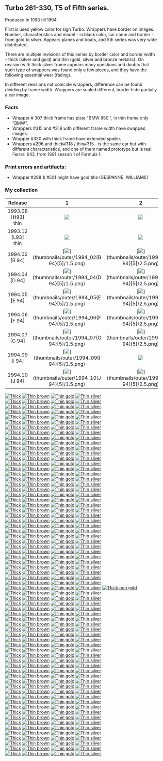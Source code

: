 ## Turbo 261-330, T5 of Fifth series.

Produced in 1993 till 1994.

First is used yellow color for sign Turbo. Wrappers have border on images. Number, characteristics and model - in black
color, car name and border - from gold to silver. Appears planes and boats, and 5th series was very wide distributed.

There are multiple revisions of this series by border color and border width - thick (silver and gold) and
thin (gold, silver and bronze metallic). On revision with thick silver frame appears many questions and doubts that such
type of wrappers was found only a few pieces, and they have the following essential wear (fading).

In different revisions not coincide wrappers, difference can be found dividing by frame width. Wrappers are scaled
different, border hide partially a car image.

### Facts

* Wrapper # 307 thick frame has plate "BMW 850i", in thin frame only "BMW".
* Wrappers #315 and #318 with different frame width have swapped images.
* Wrapper #330 with thick frame have extended spoiler.
* Wrappers #296 and thick#318 / thin#315 - is the same car but with different characteristics, and one of them
  named prototype but is real Ferrari 643, from 1991 season 1 of Formula 1.

### Print errors and artifacts:

* Wrapper #298 & #301 might have gold title (GESPANNE, WILLIAMS)

### My collection

|      Release       |                                                    1                                                     |                                                             2                                                              |                                                    3                                                     |                                                             4                                                              |                                                             5                                                              |
|:------------------:|:--------------------------------------------------------------------------------------------------------:|:--------------------------------------------------------------------------------------------------------------------------:|:--------------------------------------------------------------------------------------------------------:|:--------------------------------------------------------------------------------------------------------------------------:|:--------------------------------------------------------------------------------------------------------------------------:|
| 1993.08 [H93] thin | [<img src='thumbnails/outer/1993_08{H93}[5]thin/1.5.png'>](thumbnails/outer/1993_08{H93}[5]thin/1.5.png) |          [<img src='thumbnails/outer/1993_08{H93}[5]thin/2.5.png'>](thumbnails/outer/1993_08{H93}[5]thin/2.5.png)          | [<img src='thumbnails/outer/1993_08{H93}[5]thin/3.5.png'>](thumbnails/outer/1993_08{H93}[5]thin/3.5.png) |          [<img src='thumbnails/outer/1993_08{H93}[5]thin/4.5.png'>](thumbnails/outer/1993_08{H93}[5]thin/4.5.png)          |          [<img src='thumbnails/outer/1993_08{H93}[5]thin/5.5.png'>](thumbnails/outer/1993_08{H93}[5]thin/5.5.png)          |
| 1993.12 [L93] thin | [<img src='thumbnails/outer/1993_12{L93}[5]thin/1.5.png'>](thumbnails/outer/1993_12{L93}[5]thin/1.5.png) |          [<img src='thumbnails/outer/1993_12{L93}[5]thin/2.5.png'>](thumbnails/outer/1993_12{L93}[5]thin/2.5.png)          | [<img src='thumbnails/outer/1993_12{L93}[5]thin/3.5.png'>](thumbnails/outer/1993_12{L93}[5]thin/3.5.png) |          [<img src='thumbnails/outer/1993_12{L93}[5]thin/4.5.png'>](thumbnails/outer/1993_12{L93}[5]thin/4.5.png)          |          [<img src='thumbnails/outer/1993_12{L93}[5]thin/5.5.png'>](thumbnails/outer/1993_12{L93}[5]thin/5.5.png)          |
|   1994.02 [B 94]   |    [<img src='thumbnails/outer/1994_02{B 94}[5]/1.5.png'>](thumbnails/outer/1994_02{B 94}[5]/1.5.png)    |             [<img src='thumbnails/outer/1994_02{B 94}[5]/2.5.png'>](thumbnails/outer/1994_02{B 94}[5]/2.5.png)             |    [<img src='thumbnails/outer/1994_02{B 94}[5]/3.5.png'>](thumbnails/outer/1994_02{B 94}[5]/3.5.png)    |             [<img src='thumbnails/outer/1994_02{B 94}[5]/4.5.png'>](thumbnails/outer/1994_02{B 94}[5]/4.5.png)             |             [<img src='thumbnails/outer/1994_02{B 94}[5]/5.5.png'>](thumbnails/outer/1994_02{B 94}[5]/5.5.png)             |
|   1994.04 [D 94]   |    [<img src='thumbnails/outer/1994_04{D 94}[5]/1.5.png'>](thumbnails/outer/1994_04{D 94}[5]/1.5.png)    |             [<img src='thumbnails/outer/1994_04{D 94}[5]/2.5.png'>](thumbnails/outer/1994_04{D 94}[5]/2.5.png)             |    [<img src='thumbnails/outer/1994_04{D 94}[5]/3.5.png'>](thumbnails/outer/1994_04{D 94}[5]/3.5.png)    |             [<img src='thumbnails/outer/1994_04{D 94}[5]/4.5.png'>](thumbnails/outer/1994_04{D 94}[5]/4.5.png)             |             [<img src='thumbnails/outer/1994_04{D 94}[5]/5.5.png'>](thumbnails/outer/1994_04{D 94}[5]/5.5.png)             |
|   1994.05 [E 94]   |    [<img src='thumbnails/outer/1994_05{E 94}[5]/1.5.png'>](thumbnails/outer/1994_05{E 94}[5]/1.5.png)    |             [<img src='thumbnails/outer/1994_05{E 94}[5]/2.5.png'>](thumbnails/outer/1994_05{E 94}[5]/2.5.png)             |    [<img src='thumbnails/outer/1994_05{E 94}[5]/3.5.png'>](thumbnails/outer/1994_05{E 94}[5]/3.5.png)    |             [<img src='thumbnails/outer/1994_05{E 94}[5]/4.5.png'>](thumbnails/outer/1994_05{E 94}[5]/4.5.png)             |             [<img src='thumbnails/outer/1994_05{E 94}[5]/5.5.png'>](thumbnails/outer/1994_05{E 94}[5]/5.5.png)             |
|   1994.06 [F 94]   |    [<img src='thumbnails/outer/1994_06{F 94}[5]/1.5.png'>](thumbnails/outer/1994_06{F 94}[5]/1.5.png)    |             [<img src='thumbnails/outer/1994_06{F 94}[5]/2.5.png'>](thumbnails/outer/1994_06{F 94}[5]/2.5.png)             |    [<img src='thumbnails/outer/1994_06{F 94}[5]/3.5.png'>](thumbnails/outer/1994_06{F 94}[5]/3.5.png)    |             [<img src='thumbnails/outer/1994_06{F 94}[5]/4.5.png'>](thumbnails/outer/1994_06{F 94}[5]/4.5.png)             |             [<img src='thumbnails/outer/1994_06{F 94}[5]/5.5.png'>](thumbnails/outer/1994_06{F 94}[5]/5.5.png)             |
|   1994.07 [G 94]   |    [<img src='thumbnails/outer/1994_07{G 94}[5]/1.5.png'>](thumbnails/outer/1994_07{G 94}[5]/1.5.png)    |             [<img src='thumbnails/outer/1994_07{G 94}[5]/2.5.png'>](thumbnails/outer/1994_07{G 94}[5]/2.5.png)             |    [<img src='thumbnails/outer/1994_07{G 94}[5]/3.5.png'>](thumbnails/outer/1994_07{G 94}[5]/3.5.png)    |             [<img src='thumbnails/outer/1994_07{G 94}[5]/4.5.png'>](thumbnails/outer/1994_07{G 94}[5]/4.5.png)             |             [<img src='thumbnails/outer/1994_07{G 94}[5]/5.5.png'>](thumbnails/outer/1994_07{G 94}[5]/5.5.png)             |
|   1994.09 [I 94]   |    [<img src='thumbnails/outer/1994_09{I 94}[5]/1.5.png'>](thumbnails/outer/1994_09{I 94}[5]/1.5.png)    | [<img src='/collection/gum_wrappers/kent/turbo//missed_outer.png'>](/collection/gum_wrappers/kent/turbo//missed_outer.png) |    [<img src='thumbnails/outer/1994_09{I 94}[5]/3.5.png'>](thumbnails/outer/1994_09{I 94}[5]/3.5.png)    |             [<img src='thumbnails/outer/1994_09{I 94}[5]/4.5.png'>](thumbnails/outer/1994_09{I 94}[5]/4.5.png)             | [<img src='/collection/gum_wrappers/kent/turbo//missed_outer.png'>](/collection/gum_wrappers/kent/turbo//missed_outer.png) |
|   1994.10 [J 94]   |    [<img src='thumbnails/outer/1994_10{J 94}[5]/1.5.png'>](thumbnails/outer/1994_10{J 94}[5]/1.5.png)    |             [<img src='thumbnails/outer/1994_10{J 94}[5]/2.5.png'>](thumbnails/outer/1994_10{J 94}[5]/2.5.png)             |    [<img src='thumbnails/outer/1994_10{J 94}[5]/3.5.png'>](thumbnails/outer/1994_10{J 94}[5]/3.5.png)    | [<img src='/collection/gum_wrappers/kent/turbo//missed_outer.png'>](/collection/gum_wrappers/kent/turbo//missed_outer.png) |             [<img src='thumbnails/outer/1994_10{J 94}[5]/5.2.png'>](thumbnails/outer/1994_10{J 94}[5]/5.2.png)             |

<span style="display: inline-block;">
	<a href='thumbnails/inner/261.thick.5.png' title='Thick'><img src='thumbnails/inner/261.thick.5.png' alt='Thick'></a>
	<a href='thumbnails/inner/261.thin_brown.5.png' title='Thin brown'><img src='thumbnails/inner/261.thin_brown.5.png' alt='Thin brown'></a>
	<a href='thumbnails/inner/261.thin_gold.5.png' title='Thin gold'><img src='thumbnails/inner/261.thin_gold.5.png' alt='Thin gold'></a>
	<a href='thumbnails/inner/261.thin_silver.5.png' title='Thin silver'><img src='thumbnails/inner/261.thin_silver.5.png' alt='Thin silver'></a>
</span>
<span style="display: inline-block;">
	<a href='thumbnails/inner/262.thick.5.png' title='Thick'><img src='thumbnails/inner/262.thick.5.png' alt='Thick'></a>
	<a href='thumbnails/inner/262.thin_brown.5.png' title='Thin brown'><img src='thumbnails/inner/262.thin_brown.5.png' alt='Thin brown'></a>
	<a href='thumbnails/inner/262.thin_gold.5.png' title='Thin gold'><img src='thumbnails/inner/262.thin_gold.5.png' alt='Thin gold'></a>
	<a href='thumbnails/inner/262.thin_silver.5.png' title='Thin silver'><img src='thumbnails/inner/262.thin_silver.5.png' alt='Thin silver'></a>
</span>
<span style="display: inline-block;">
	<a href='thumbnails/inner/263.thick.5.png' title='Thick'><img src='thumbnails/inner/263.thick.5.png' alt='Thick'></a>
	<a href='thumbnails/inner/263.thin_brown.5.png' title='Thin brown'><img src='thumbnails/inner/263.thin_brown.5.png' alt='Thin brown'></a>
	<a href='thumbnails/inner/263.thin_gold.5.png' title='Thin gold'><img src='thumbnails/inner/263.thin_gold.5.png' alt='Thin gold'></a>
	<a href='thumbnails/inner/263.thin_silver.5.png' title='Thin silver'><img src='thumbnails/inner/263.thin_silver.5.png' alt='Thin silver'></a>
</span>
<span style="display: inline-block;">
	<a href='thumbnails/inner/264.thick.5.png' title='Thick'><img src='thumbnails/inner/264.thick.5.png' alt='Thick'></a>
	<a href='thumbnails/inner/264.thin_brown.5.png' title='Thin brown'><img src='thumbnails/inner/264.thin_brown.5.png' alt='Thin brown'></a>
	<a href='thumbnails/inner/264.thin_gold.5.png' title='Thin gold'><img src='thumbnails/inner/264.thin_gold.5.png' alt='Thin gold'></a>
	<a href='thumbnails/inner/264.thin_silver.5.png' title='Thin silver'><img src='thumbnails/inner/264.thin_silver.5.png' alt='Thin silver'></a>
</span>
<span style="display: inline-block;">
	<a href='thumbnails/inner/265.thick.5.png' title='Thick'><img src='thumbnails/inner/265.thick.5.png' alt='Thick'></a>
	<a href='thumbnails/inner/265.thin_brown.5.png' title='Thin brown'><img src='thumbnails/inner/265.thin_brown.5.png' alt='Thin brown'></a>
	<a href='thumbnails/inner/265.thin_gold.5.png' title='Thin gold'><img src='thumbnails/inner/265.thin_gold.5.png' alt='Thin gold'></a>
	<a href='thumbnails/inner/265.thin_silver.5.png' title='Thin silver'><img src='thumbnails/inner/265.thin_silver.5.png' alt='Thin silver'></a>
</span>
<span style="display: inline-block;">
	<a href='thumbnails/inner/266.thick.5.png' title='Thick'><img src='thumbnails/inner/266.thick.5.png' alt='Thick'></a>
	<a href='thumbnails/inner/266.thin_brown.5.png' title='Thin brown'><img src='thumbnails/inner/266.thin_brown.5.png' alt='Thin brown'></a>
	<a href='thumbnails/inner/266.thin_gold.5.png' title='Thin gold'><img src='thumbnails/inner/266.thin_gold.5.png' alt='Thin gold'></a>
	<a href='thumbnails/inner/266.thin_silver.5.png' title='Thin silver'><img src='thumbnails/inner/266.thin_silver.5.png' alt='Thin silver'></a>
</span>
<span style="display: inline-block;">
	<a href='thumbnails/inner/267.thick.5.png' title='Thick'><img src='thumbnails/inner/267.thick.5.png' alt='Thick'></a>
	<a href='thumbnails/inner/267.thin_brown.5.png' title='Thin brown'><img src='thumbnails/inner/267.thin_brown.5.png' alt='Thin brown'></a>
	<a href='thumbnails/inner/267.thin_gold.5.png' title='Thin gold'><img src='thumbnails/inner/267.thin_gold.5.png' alt='Thin gold'></a>
	<a href='thumbnails/inner/267.thin_silver.5.png' title='Thin silver'><img src='thumbnails/inner/267.thin_silver.5.png' alt='Thin silver'></a>
</span>
<span style="display: inline-block;">
	<a href='thumbnails/inner/268.thick.5.png' title='Thick'><img src='thumbnails/inner/268.thick.5.png' alt='Thick'></a>
	<a href='/collection/gum_wrappers/kent/turbo//missed.png' title='Thin brown'><img src='/collection/gum_wrappers/kent/turbo//missed.png' alt='Thin brown'></a>
	<a href='thumbnails/inner/268.thin_gold.5.png' title='Thin gold'><img src='thumbnails/inner/268.thin_gold.5.png' alt='Thin gold'></a>
	<a href='thumbnails/inner/268.thin_silver.5.png' title='Thin silver'><img src='thumbnails/inner/268.thin_silver.5.png' alt='Thin silver'></a>
</span>
<span style="display: inline-block;">
	<a href='thumbnails/inner/269.thick.5.png' title='Thick'><img src='thumbnails/inner/269.thick.5.png' alt='Thick'></a>
	<a href='thumbnails/inner/269.thin_brown.5.png' title='Thin brown'><img src='thumbnails/inner/269.thin_brown.5.png' alt='Thin brown'></a>
	<a href='thumbnails/inner/269.thin_gold.5.png' title='Thin gold'><img src='thumbnails/inner/269.thin_gold.5.png' alt='Thin gold'></a>
	<a href='thumbnails/inner/269.thin_silver.5.png' title='Thin silver'><img src='thumbnails/inner/269.thin_silver.5.png' alt='Thin silver'></a>
</span>
<span style="display: inline-block;">
	<a href='thumbnails/inner/270.thick.5.png' title='Thick'><img src='thumbnails/inner/270.thick.5.png' alt='Thick'></a>
	<a href='thumbnails/inner/270.thin_brown.5.png' title='Thin brown'><img src='thumbnails/inner/270.thin_brown.5.png' alt='Thin brown'></a>
	<a href='thumbnails/inner/270.thin_gold.5.png' title='Thin gold'><img src='thumbnails/inner/270.thin_gold.5.png' alt='Thin gold'></a>
	<a href='thumbnails/inner/270.thin_silver.5.png' title='Thin silver'><img src='thumbnails/inner/270.thin_silver.5.png' alt='Thin silver'></a>
</span>
<span style="display: inline-block;">
	<a href='thumbnails/inner/271.thick.5.png' title='Thick'><img src='thumbnails/inner/271.thick.5.png' alt='Thick'></a>
	<a href='thumbnails/inner/271.thin_brown.5.png' title='Thin brown'><img src='thumbnails/inner/271.thin_brown.5.png' alt='Thin brown'></a>
	<a href='thumbnails/inner/271.thin_gold.5.png' title='Thin gold'><img src='thumbnails/inner/271.thin_gold.5.png' alt='Thin gold'></a>
	<a href='thumbnails/inner/271.thin_silver.5.png' title='Thin silver'><img src='thumbnails/inner/271.thin_silver.5.png' alt='Thin silver'></a>
</span>
<span style="display: inline-block;">
	<a href='thumbnails/inner/272.thick.5.png' title='Thick'><img src='thumbnails/inner/272.thick.5.png' alt='Thick'></a>
	<a href='thumbnails/inner/272.thin_brown.5.png' title='Thin brown'><img src='thumbnails/inner/272.thin_brown.5.png' alt='Thin brown'></a>
	<a href='thumbnails/inner/272.thin_gold.5.png' title='Thin gold'><img src='thumbnails/inner/272.thin_gold.5.png' alt='Thin gold'></a>
	<a href='thumbnails/inner/272.thin_silver.5.png' title='Thin silver'><img src='thumbnails/inner/272.thin_silver.5.png' alt='Thin silver'></a>
</span>
<span style="display: inline-block;">
	<a href='thumbnails/inner/273.thick.5.png' title='Thick'><img src='thumbnails/inner/273.thick.5.png' alt='Thick'></a>
	<a href='thumbnails/inner/273.thin_brown.5.png' title='Thin brown'><img src='thumbnails/inner/273.thin_brown.5.png' alt='Thin brown'></a>
	<a href='thumbnails/inner/273.thin_gold.5.png' title='Thin gold'><img src='thumbnails/inner/273.thin_gold.5.png' alt='Thin gold'></a>
	<a href='thumbnails/inner/273.thin_silver.4.png' title='Thin silver'><img src='thumbnails/inner/273.thin_silver.4.png' alt='Thin silver'></a>
</span>
<span style="display: inline-block;">
	<a href='thumbnails/inner/274.thick.5.png' title='Thick'><img src='thumbnails/inner/274.thick.5.png' alt='Thick'></a>
	<a href='thumbnails/inner/274.thin_brown.5.png' title='Thin brown'><img src='thumbnails/inner/274.thin_brown.5.png' alt='Thin brown'></a>
	<a href='thumbnails/inner/274.thin_gold.5.png' title='Thin gold'><img src='thumbnails/inner/274.thin_gold.5.png' alt='Thin gold'></a>
	<a href='thumbnails/inner/274.thin_silver.5.png' title='Thin silver'><img src='thumbnails/inner/274.thin_silver.5.png' alt='Thin silver'></a>
</span>
<span style="display: inline-block;">
	<a href='thumbnails/inner/275.thick.5.png' title='Thick'><img src='thumbnails/inner/275.thick.5.png' alt='Thick'></a>
	<a href='thumbnails/inner/275.thin_brown.5.png' title='Thin brown'><img src='thumbnails/inner/275.thin_brown.5.png' alt='Thin brown'></a>
	<a href='thumbnails/inner/275.thin_gold.5.png' title='Thin gold'><img src='thumbnails/inner/275.thin_gold.5.png' alt='Thin gold'></a>
	<a href='thumbnails/inner/275.thin_silver.5.png' title='Thin silver'><img src='thumbnails/inner/275.thin_silver.5.png' alt='Thin silver'></a>
</span>
<span style="display: inline-block;">
	<a href='thumbnails/inner/276.thick.5.png' title='Thick'><img src='thumbnails/inner/276.thick.5.png' alt='Thick'></a>
	<a href='thumbnails/inner/276.thin_brown.5.png' title='Thin brown'><img src='thumbnails/inner/276.thin_brown.5.png' alt='Thin brown'></a>
	<a href='thumbnails/inner/276.thin_gold.5.png' title='Thin gold'><img src='thumbnails/inner/276.thin_gold.5.png' alt='Thin gold'></a>
	<a href='thumbnails/inner/276.thin_silver.5.png' title='Thin silver'><img src='thumbnails/inner/276.thin_silver.5.png' alt='Thin silver'></a>
</span>
<span style="display: inline-block;">
	<a href='thumbnails/inner/277.thick.5.png' title='Thick'><img src='thumbnails/inner/277.thick.5.png' alt='Thick'></a>
	<a href='thumbnails/inner/277.thin_brown.5.png' title='Thin brown'><img src='thumbnails/inner/277.thin_brown.5.png' alt='Thin brown'></a>
	<a href='thumbnails/inner/277.thin_gold.5.png' title='Thin gold'><img src='thumbnails/inner/277.thin_gold.5.png' alt='Thin gold'></a>
	<a href='thumbnails/inner/277.thin_silver.5.png' title='Thin silver'><img src='thumbnails/inner/277.thin_silver.5.png' alt='Thin silver'></a>
</span>
<span style="display: inline-block;">
	<a href='thumbnails/inner/278.thick.5.png' title='Thick'><img src='thumbnails/inner/278.thick.5.png' alt='Thick'></a>
	<a href='thumbnails/inner/278.thin_brown.5.png' title='Thin brown'><img src='thumbnails/inner/278.thin_brown.5.png' alt='Thin brown'></a>
	<a href='thumbnails/inner/278.thin_gold.5.png' title='Thin gold'><img src='thumbnails/inner/278.thin_gold.5.png' alt='Thin gold'></a>
	<a href='thumbnails/inner/278.thin_silver.5.png' title='Thin silver'><img src='thumbnails/inner/278.thin_silver.5.png' alt='Thin silver'></a>
</span>
<span style="display: inline-block;">
	<a href='thumbnails/inner/279.thick.5.png' title='Thick'><img src='thumbnails/inner/279.thick.5.png' alt='Thick'></a>
	<a href='thumbnails/inner/279.thin_brown.5.png' title='Thin brown'><img src='thumbnails/inner/279.thin_brown.5.png' alt='Thin brown'></a>
	<a href='thumbnails/inner/279.thin_gold.5.png' title='Thin gold'><img src='thumbnails/inner/279.thin_gold.5.png' alt='Thin gold'></a>
	<a href='thumbnails/inner/279.thin_silver.5.png' title='Thin silver'><img src='thumbnails/inner/279.thin_silver.5.png' alt='Thin silver'></a>
</span>
<span style="display: inline-block;">
	<a href='thumbnails/inner/280.thick.5.png' title='Thick'><img src='thumbnails/inner/280.thick.5.png' alt='Thick'></a>
	<a href='thumbnails/inner/280.thin_brown.5.png' title='Thin brown'><img src='thumbnails/inner/280.thin_brown.5.png' alt='Thin brown'></a>
	<a href='thumbnails/inner/280.thin_gold.5.png' title='Thin gold'><img src='thumbnails/inner/280.thin_gold.5.png' alt='Thin gold'></a>
	<a href='thumbnails/inner/280.thin_silver.5.png' title='Thin silver'><img src='thumbnails/inner/280.thin_silver.5.png' alt='Thin silver'></a>
</span>
<span style="display: inline-block;">
	<a href='thumbnails/inner/281.thick.5.png' title='Thick'><img src='thumbnails/inner/281.thick.5.png' alt='Thick'></a>
	<a href='thumbnails/inner/281.thin_brown.5.png' title='Thin brown'><img src='thumbnails/inner/281.thin_brown.5.png' alt='Thin brown'></a>
	<a href='thumbnails/inner/281.thin_gold.5.png' title='Thin gold'><img src='thumbnails/inner/281.thin_gold.5.png' alt='Thin gold'></a>
	<a href='thumbnails/inner/281.thin_silver.5.png' title='Thin silver'><img src='thumbnails/inner/281.thin_silver.5.png' alt='Thin silver'></a>
</span>
<span style="display: inline-block;">
	<a href='thumbnails/inner/282.thick.5.png' title='Thick'><img src='thumbnails/inner/282.thick.5.png' alt='Thick'></a>
	<a href='thumbnails/inner/282.thin_brown.5.png' title='Thin brown'><img src='thumbnails/inner/282.thin_brown.5.png' alt='Thin brown'></a>
	<a href='thumbnails/inner/282.thin_gold.5.png' title='Thin gold'><img src='thumbnails/inner/282.thin_gold.5.png' alt='Thin gold'></a>
	<a href='thumbnails/inner/282.thin_silver.5.png' title='Thin silver'><img src='thumbnails/inner/282.thin_silver.5.png' alt='Thin silver'></a>
</span>
<span style="display: inline-block;">
	<a href='thumbnails/inner/283.thick.5.png' title='Thick'><img src='thumbnails/inner/283.thick.5.png' alt='Thick'></a>
	<a href='thumbnails/inner/283.thin_brown.5.png' title='Thin brown'><img src='thumbnails/inner/283.thin_brown.5.png' alt='Thin brown'></a>
	<a href='thumbnails/inner/283.thin_gold.5.png' title='Thin gold'><img src='thumbnails/inner/283.thin_gold.5.png' alt='Thin gold'></a>
	<a href='thumbnails/inner/283.thin_silver.5.png' title='Thin silver'><img src='thumbnails/inner/283.thin_silver.5.png' alt='Thin silver'></a>
</span>
<span style="display: inline-block;">
	<a href='thumbnails/inner/284.thick.5.png' title='Thick'><img src='thumbnails/inner/284.thick.5.png' alt='Thick'></a>
	<a href='thumbnails/inner/284.thin_brown.5.png' title='Thin brown'><img src='thumbnails/inner/284.thin_brown.5.png' alt='Thin brown'></a>
	<a href='thumbnails/inner/284.thin_gold.5.png' title='Thin gold'><img src='thumbnails/inner/284.thin_gold.5.png' alt='Thin gold'></a>
	<a href='thumbnails/inner/284.thin_silver.5.png' title='Thin silver'><img src='thumbnails/inner/284.thin_silver.5.png' alt='Thin silver'></a>
</span>
<span style="display: inline-block;">
	<a href='thumbnails/inner/285.thick.5.png' title='Thick'><img src='thumbnails/inner/285.thick.5.png' alt='Thick'></a>
	<a href='thumbnails/inner/285.thin_brown.5.png' title='Thin brown'><img src='thumbnails/inner/285.thin_brown.5.png' alt='Thin brown'></a>
	<a href='thumbnails/inner/285.thin_gold.5.png' title='Thin gold'><img src='thumbnails/inner/285.thin_gold.5.png' alt='Thin gold'></a>
	<a href='thumbnails/inner/285.thin_silver.5.png' title='Thin silver'><img src='thumbnails/inner/285.thin_silver.5.png' alt='Thin silver'></a>
</span>
<span style="display: inline-block;">
	<a href='thumbnails/inner/286.thick.5.png' title='Thick'><img src='thumbnails/inner/286.thick.5.png' alt='Thick'></a>
	<a href='thumbnails/inner/286.thin_brown.5.png' title='Thin brown'><img src='thumbnails/inner/286.thin_brown.5.png' alt='Thin brown'></a>
	<a href='thumbnails/inner/286.thin_gold.5.png' title='Thin gold'><img src='thumbnails/inner/286.thin_gold.5.png' alt='Thin gold'></a>
	<a href='thumbnails/inner/286.thin_silver.5.png' title='Thin silver'><img src='thumbnails/inner/286.thin_silver.5.png' alt='Thin silver'></a>
</span>
<span style="display: inline-block;">
	<a href='thumbnails/inner/287.thick.5.png' title='Thick'><img src='thumbnails/inner/287.thick.5.png' alt='Thick'></a>
	<a href='thumbnails/inner/287.thin_brown.5.png' title='Thin brown'><img src='thumbnails/inner/287.thin_brown.5.png' alt='Thin brown'></a>
	<a href='thumbnails/inner/287.thin_gold.5.png' title='Thin gold'><img src='thumbnails/inner/287.thin_gold.5.png' alt='Thin gold'></a>
	<a href='thumbnails/inner/287.thin_silver.5.png' title='Thin silver'><img src='thumbnails/inner/287.thin_silver.5.png' alt='Thin silver'></a>
</span>
<span style="display: inline-block;">
	<a href='thumbnails/inner/288.thick.5.png' title='Thick'><img src='thumbnails/inner/288.thick.5.png' alt='Thick'></a>
	<a href='thumbnails/inner/288.thin_brown.5.png' title='Thin brown'><img src='thumbnails/inner/288.thin_brown.5.png' alt='Thin brown'></a>
	<a href='thumbnails/inner/288.thin_gold.5.png' title='Thin gold'><img src='thumbnails/inner/288.thin_gold.5.png' alt='Thin gold'></a>
	<a href='thumbnails/inner/288.thin_silver.5.png' title='Thin silver'><img src='thumbnails/inner/288.thin_silver.5.png' alt='Thin silver'></a>
</span>
<span style="display: inline-block;">
	<a href='thumbnails/inner/289.thick.5.png' title='Thick'><img src='thumbnails/inner/289.thick.5.png' alt='Thick'></a>
	<a href='thumbnails/inner/289.thin_brown.5.png' title='Thin brown'><img src='thumbnails/inner/289.thin_brown.5.png' alt='Thin brown'></a>
	<a href='thumbnails/inner/289.thin_gold.5.png' title='Thin gold'><img src='thumbnails/inner/289.thin_gold.5.png' alt='Thin gold'></a>
	<a href='thumbnails/inner/289.thin_silver.5.png' title='Thin silver'><img src='thumbnails/inner/289.thin_silver.5.png' alt='Thin silver'></a>
</span>
<span style="display: inline-block;">
	<a href='thumbnails/inner/290.thick.5.png' title='Thick'><img src='thumbnails/inner/290.thick.5.png' alt='Thick'></a>
	<a href='thumbnails/inner/290.thin_brown.5.png' title='Thin brown'><img src='thumbnails/inner/290.thin_brown.5.png' alt='Thin brown'></a>
	<a href='thumbnails/inner/290.thin_gold.5.png' title='Thin gold'><img src='thumbnails/inner/290.thin_gold.5.png' alt='Thin gold'></a>
	<a href='thumbnails/inner/290.thin_silver.5.png' title='Thin silver'><img src='thumbnails/inner/290.thin_silver.5.png' alt='Thin silver'></a>
</span>
<span style="display: inline-block;">
	<a href='thumbnails/inner/291.thick.5.png' title='Thick'><img src='thumbnails/inner/291.thick.5.png' alt='Thick'></a>
	<a href='thumbnails/inner/291.thin_brown.5.png' title='Thin brown'><img src='thumbnails/inner/291.thin_brown.5.png' alt='Thin brown'></a>
	<a href='thumbnails/inner/291.thin_gold.5.png' title='Thin gold'><img src='thumbnails/inner/291.thin_gold.5.png' alt='Thin gold'></a>
	<a href='thumbnails/inner/291.thin_silver.5.png' title='Thin silver'><img src='thumbnails/inner/291.thin_silver.5.png' alt='Thin silver'></a>
</span>
<span style="display: inline-block;">
	<a href='thumbnails/inner/292.thick.5.png' title='Thick'><img src='thumbnails/inner/292.thick.5.png' alt='Thick'></a>
	<a href='thumbnails/inner/292.thin_brown.5.png' title='Thin brown'><img src='thumbnails/inner/292.thin_brown.5.png' alt='Thin brown'></a>
	<a href='thumbnails/inner/292.thin_gold.5.png' title='Thin gold'><img src='thumbnails/inner/292.thin_gold.5.png' alt='Thin gold'></a>
	<a href='thumbnails/inner/292.thin_silver.5.png' title='Thin silver'><img src='thumbnails/inner/292.thin_silver.5.png' alt='Thin silver'></a>
</span>
<span style="display: inline-block;">
	<a href='thumbnails/inner/293.thick.5.png' title='Thick'><img src='thumbnails/inner/293.thick.5.png' alt='Thick'></a>
	<a href='thumbnails/inner/293.thin_brown.5.png' title='Thin brown'><img src='thumbnails/inner/293.thin_brown.5.png' alt='Thin brown'></a>
	<a href='thumbnails/inner/293.thin_gold.5.png' title='Thin gold'><img src='thumbnails/inner/293.thin_gold.5.png' alt='Thin gold'></a>
	<a href='thumbnails/inner/293.thin_silver.5.png' title='Thin silver'><img src='thumbnails/inner/293.thin_silver.5.png' alt='Thin silver'></a>
</span>
<span style="display: inline-block;">
	<a href='thumbnails/inner/294.thick.5.png' title='Thick'><img src='thumbnails/inner/294.thick.5.png' alt='Thick'></a>
	<a href='thumbnails/inner/294.thin_brown.5.png' title='Thin brown'><img src='thumbnails/inner/294.thin_brown.5.png' alt='Thin brown'></a>
	<a href='thumbnails/inner/294.thin_gold.5.png' title='Thin gold'><img src='thumbnails/inner/294.thin_gold.5.png' alt='Thin gold'></a>
	<a href='thumbnails/inner/294.thin_silver.5.png' title='Thin silver'><img src='thumbnails/inner/294.thin_silver.5.png' alt='Thin silver'></a>
</span>
<span style="display: inline-block;">
	<a href='thumbnails/inner/295.thick.5.png' title='Thick'><img src='thumbnails/inner/295.thick.5.png' alt='Thick'></a>
	<a href='thumbnails/inner/295.thin_brown.5.png' title='Thin brown'><img src='thumbnails/inner/295.thin_brown.5.png' alt='Thin brown'></a>
	<a href='thumbnails/inner/295.thin_gold.5.png' title='Thin gold'><img src='thumbnails/inner/295.thin_gold.5.png' alt='Thin gold'></a>
	<a href='thumbnails/inner/295.thin_silver.5.png' title='Thin silver'><img src='thumbnails/inner/295.thin_silver.5.png' alt='Thin silver'></a>
</span>
<span style="display: inline-block;">
	<a href='thumbnails/inner/296.thick.5.png' title='Thick'><img src='thumbnails/inner/296.thick.5.png' alt='Thick'></a>
	<a href='thumbnails/inner/296.thin_brown.5.png' title='Thin brown'><img src='thumbnails/inner/296.thin_brown.5.png' alt='Thin brown'></a>
	<a href='thumbnails/inner/296.thin_gold.5.png' title='Thin gold'><img src='thumbnails/inner/296.thin_gold.5.png' alt='Thin gold'></a>
	<a href='thumbnails/inner/296.thin_silver.5.png' title='Thin silver'><img src='thumbnails/inner/296.thin_silver.5.png' alt='Thin silver'></a>
</span>
<span style="display: inline-block;">
	<a href='thumbnails/inner/297.thick.5.png' title='Thick'><img src='thumbnails/inner/297.thick.5.png' alt='Thick'></a>
	<a href='thumbnails/inner/297.thin_brown.5.png' title='Thin brown'><img src='thumbnails/inner/297.thin_brown.5.png' alt='Thin brown'></a>
	<a href='thumbnails/inner/297.thin_gold.5.png' title='Thin gold'><img src='thumbnails/inner/297.thin_gold.5.png' alt='Thin gold'></a>
	<a href='thumbnails/inner/297.thin_silver.5.png' title='Thin silver'><img src='thumbnails/inner/297.thin_silver.5.png' alt='Thin silver'></a>
</span>
<span style="display: inline-block;">
	<a href='thumbnails/inner/298.thick.5.png' title='Thick'><img src='thumbnails/inner/298.thick.5.png' alt='Thick'></a>
	<a href='thumbnails/inner/298.thin_brown.5.png' title='Thin brown'><img src='thumbnails/inner/298.thin_brown.5.png' alt='Thin brown'></a>
	<a href='thumbnails/inner/298.thin_gold.5.png' title='Thin gold'><img src='thumbnails/inner/298.thin_gold.5.png' alt='Thin gold'></a>
	<a href='thumbnails/inner/298.thin_silver.5.png' title='Thin silver'><img src='thumbnails/inner/298.thin_silver.5.png' alt='Thin silver'></a>
	<a href='thumbnails/inner/298.thick_non_gold.5.png' title='Thick non gold'><img src='thumbnails/inner/298.thick_non_gold.5.png' alt='Thick non gold'></a>
</span>
<span style="display: inline-block;">
	<a href='thumbnails/inner/299.thick.5.png' title='Thick'><img src='thumbnails/inner/299.thick.5.png' alt='Thick'></a>
	<a href='thumbnails/inner/299.thin_brown.5.png' title='Thin brown'><img src='thumbnails/inner/299.thin_brown.5.png' alt='Thin brown'></a>
	<a href='thumbnails/inner/299.thin_gold.5.png' title='Thin gold'><img src='thumbnails/inner/299.thin_gold.5.png' alt='Thin gold'></a>
	<a href='thumbnails/inner/299.thin_silver.5.png' title='Thin silver'><img src='thumbnails/inner/299.thin_silver.5.png' alt='Thin silver'></a>
</span>
<span style="display: inline-block;">
	<a href='thumbnails/inner/300.thick.5.png' title='Thick'><img src='thumbnails/inner/300.thick.5.png' alt='Thick'></a>
	<a href='thumbnails/inner/300.thin_brown.5.png' title='Thin brown'><img src='thumbnails/inner/300.thin_brown.5.png' alt='Thin brown'></a>
	<a href='thumbnails/inner/300.thin_gold.5.png' title='Thin gold'><img src='thumbnails/inner/300.thin_gold.5.png' alt='Thin gold'></a>
	<a href='thumbnails/inner/300.thin_silver.5.png' title='Thin silver'><img src='thumbnails/inner/300.thin_silver.5.png' alt='Thin silver'></a>
</span>
<span style="display: inline-block;">
	<a href='thumbnails/inner/301.thick.5.png' title='Thick'><img src='thumbnails/inner/301.thick.5.png' alt='Thick'></a>
	<a href='thumbnails/inner/301.thin_brown.5.png' title='Thin brown'><img src='thumbnails/inner/301.thin_brown.5.png' alt='Thin brown'></a>
	<a href='thumbnails/inner/301.thin_gold.5.png' title='Thin gold'><img src='thumbnails/inner/301.thin_gold.5.png' alt='Thin gold'></a>
	<a href='thumbnails/inner/301.thin_silver.5.png' title='Thin silver'><img src='thumbnails/inner/301.thin_silver.5.png' alt='Thin silver'></a>
</span>
<span style="display: inline-block;">
	<a href='thumbnails/inner/302.thick.5.png' title='Thick'><img src='thumbnails/inner/302.thick.5.png' alt='Thick'></a>
	<a href='thumbnails/inner/302.thin_brown.5.png' title='Thin brown'><img src='thumbnails/inner/302.thin_brown.5.png' alt='Thin brown'></a>
	<a href='thumbnails/inner/302.thin_gold.5.png' title='Thin gold'><img src='thumbnails/inner/302.thin_gold.5.png' alt='Thin gold'></a>
	<a href='thumbnails/inner/302.thin_silver.5.png' title='Thin silver'><img src='thumbnails/inner/302.thin_silver.5.png' alt='Thin silver'></a>
</span>
<span style="display: inline-block;">
	<a href='thumbnails/inner/303.thick.5.png' title='Thick'><img src='thumbnails/inner/303.thick.5.png' alt='Thick'></a>
	<a href='thumbnails/inner/303.thin_brown.5.png' title='Thin brown'><img src='thumbnails/inner/303.thin_brown.5.png' alt='Thin brown'></a>
	<a href='thumbnails/inner/303.thin_gold.5.png' title='Thin gold'><img src='thumbnails/inner/303.thin_gold.5.png' alt='Thin gold'></a>
	<a href='thumbnails/inner/303.thin_silver.5.png' title='Thin silver'><img src='thumbnails/inner/303.thin_silver.5.png' alt='Thin silver'></a>
</span>
<span style="display: inline-block;">
	<a href='thumbnails/inner/304.thick.5.png' title='Thick'><img src='thumbnails/inner/304.thick.5.png' alt='Thick'></a>
	<a href='thumbnails/inner/304.thin_brown.5.png' title='Thin brown'><img src='thumbnails/inner/304.thin_brown.5.png' alt='Thin brown'></a>
	<a href='thumbnails/inner/304.thin_gold.5.png' title='Thin gold'><img src='thumbnails/inner/304.thin_gold.5.png' alt='Thin gold'></a>
	<a href='thumbnails/inner/304.thin_silver.5.png' title='Thin silver'><img src='thumbnails/inner/304.thin_silver.5.png' alt='Thin silver'></a>
</span>
<span style="display: inline-block;">
	<a href='thumbnails/inner/305.thick.5.png' title='Thick'><img src='thumbnails/inner/305.thick.5.png' alt='Thick'></a>
	<a href='thumbnails/inner/305.thin_brown.5.png' title='Thin brown'><img src='thumbnails/inner/305.thin_brown.5.png' alt='Thin brown'></a>
	<a href='thumbnails/inner/305.thin_gold.5.png' title='Thin gold'><img src='thumbnails/inner/305.thin_gold.5.png' alt='Thin gold'></a>
	<a href='thumbnails/inner/305.thin_silver.5.png' title='Thin silver'><img src='thumbnails/inner/305.thin_silver.5.png' alt='Thin silver'></a>
</span>
<span style="display: inline-block;">
	<a href='thumbnails/inner/306.thick.5.png' title='Thick'><img src='thumbnails/inner/306.thick.5.png' alt='Thick'></a>
	<a href='thumbnails/inner/306.thin_brown.5.png' title='Thin brown'><img src='thumbnails/inner/306.thin_brown.5.png' alt='Thin brown'></a>
	<a href='thumbnails/inner/306.thin_gold.5.png' title='Thin gold'><img src='thumbnails/inner/306.thin_gold.5.png' alt='Thin gold'></a>
	<a href='thumbnails/inner/306.thin_silver.5.png' title='Thin silver'><img src='thumbnails/inner/306.thin_silver.5.png' alt='Thin silver'></a>
</span>
<span style="display: inline-block;">
	<a href='thumbnails/inner/307.thick.5.png' title='Thick'><img src='thumbnails/inner/307.thick.5.png' alt='Thick'></a>
	<a href='thumbnails/inner/307.thin_brown.5.png' title='Thin brown'><img src='thumbnails/inner/307.thin_brown.5.png' alt='Thin brown'></a>
	<a href='thumbnails/inner/307.thin_gold.5.png' title='Thin gold'><img src='thumbnails/inner/307.thin_gold.5.png' alt='Thin gold'></a>
	<a href='thumbnails/inner/307.thin_silver.5.png' title='Thin silver'><img src='thumbnails/inner/307.thin_silver.5.png' alt='Thin silver'></a>
</span>
<span style="display: inline-block;">
	<a href='thumbnails/inner/308.thick.5.png' title='Thick'><img src='thumbnails/inner/308.thick.5.png' alt='Thick'></a>
	<a href='thumbnails/inner/308.thin_brown.5.png' title='Thin brown'><img src='thumbnails/inner/308.thin_brown.5.png' alt='Thin brown'></a>
	<a href='thumbnails/inner/308.thin_gold.5.png' title='Thin gold'><img src='thumbnails/inner/308.thin_gold.5.png' alt='Thin gold'></a>
	<a href='thumbnails/inner/308.thin_silver.5.png' title='Thin silver'><img src='thumbnails/inner/308.thin_silver.5.png' alt='Thin silver'></a>
</span>
<span style="display: inline-block;">
	<a href='thumbnails/inner/309.thick.5.png' title='Thick'><img src='thumbnails/inner/309.thick.5.png' alt='Thick'></a>
	<a href='thumbnails/inner/309.thin_brown.5.png' title='Thin brown'><img src='thumbnails/inner/309.thin_brown.5.png' alt='Thin brown'></a>
	<a href='thumbnails/inner/309.thin_gold.5.png' title='Thin gold'><img src='thumbnails/inner/309.thin_gold.5.png' alt='Thin gold'></a>
	<a href='thumbnails/inner/309.thin_silver.5.png' title='Thin silver'><img src='thumbnails/inner/309.thin_silver.5.png' alt='Thin silver'></a>
</span>
<span style="display: inline-block;">
	<a href='thumbnails/inner/310.thick.5.png' title='Thick'><img src='thumbnails/inner/310.thick.5.png' alt='Thick'></a>
	<a href='thumbnails/inner/310.thin_brown.5.png' title='Thin brown'><img src='thumbnails/inner/310.thin_brown.5.png' alt='Thin brown'></a>
	<a href='thumbnails/inner/310.thin_gold.5.png' title='Thin gold'><img src='thumbnails/inner/310.thin_gold.5.png' alt='Thin gold'></a>
	<a href='thumbnails/inner/310.thin_silver.5.png' title='Thin silver'><img src='thumbnails/inner/310.thin_silver.5.png' alt='Thin silver'></a>
</span>
<span style="display: inline-block;">
	<a href='thumbnails/inner/311.thick.5.png' title='Thick'><img src='thumbnails/inner/311.thick.5.png' alt='Thick'></a>
	<a href='thumbnails/inner/311.thin_brown.5.png' title='Thin brown'><img src='thumbnails/inner/311.thin_brown.5.png' alt='Thin brown'></a>
	<a href='thumbnails/inner/311.thin_gold.5.png' title='Thin gold'><img src='thumbnails/inner/311.thin_gold.5.png' alt='Thin gold'></a>
	<a href='thumbnails/inner/311.thin_silver.5.png' title='Thin silver'><img src='thumbnails/inner/311.thin_silver.5.png' alt='Thin silver'></a>
</span>
<span style="display: inline-block;">
	<a href='thumbnails/inner/312.thick.5.png' title='Thick'><img src='thumbnails/inner/312.thick.5.png' alt='Thick'></a>
	<a href='thumbnails/inner/312.thin_brown.5.png' title='Thin brown'><img src='thumbnails/inner/312.thin_brown.5.png' alt='Thin brown'></a>
	<a href='thumbnails/inner/312.thin_gold.5.png' title='Thin gold'><img src='thumbnails/inner/312.thin_gold.5.png' alt='Thin gold'></a>
	<a href='thumbnails/inner/312.thin_silver.5.png' title='Thin silver'><img src='thumbnails/inner/312.thin_silver.5.png' alt='Thin silver'></a>
</span>
<span style="display: inline-block;">
	<a href='thumbnails/inner/313.thick.5.png' title='Thick'><img src='thumbnails/inner/313.thick.5.png' alt='Thick'></a>
	<a href='thumbnails/inner/313.thin_brown.5.png' title='Thin brown'><img src='thumbnails/inner/313.thin_brown.5.png' alt='Thin brown'></a>
	<a href='thumbnails/inner/313.thin_gold.5.png' title='Thin gold'><img src='thumbnails/inner/313.thin_gold.5.png' alt='Thin gold'></a>
	<a href='thumbnails/inner/313.thin_silver.5.png' title='Thin silver'><img src='thumbnails/inner/313.thin_silver.5.png' alt='Thin silver'></a>
</span>
<span style="display: inline-block;">
	<a href='thumbnails/inner/314.thick.5.png' title='Thick'><img src='thumbnails/inner/314.thick.5.png' alt='Thick'></a>
	<a href='thumbnails/inner/314.thin_brown.5.png' title='Thin brown'><img src='thumbnails/inner/314.thin_brown.5.png' alt='Thin brown'></a>
	<a href='thumbnails/inner/314.thin_gold.5.png' title='Thin gold'><img src='thumbnails/inner/314.thin_gold.5.png' alt='Thin gold'></a>
	<a href='thumbnails/inner/314.thin_silver.5.png' title='Thin silver'><img src='thumbnails/inner/314.thin_silver.5.png' alt='Thin silver'></a>
</span>
<span style="display: inline-block;">
	<a href='thumbnails/inner/315.thick.5.png' title='Thick'><img src='thumbnails/inner/315.thick.5.png' alt='Thick'></a>
	<a href='thumbnails/inner/315.thin_brown.5.png' title='Thin brown'><img src='thumbnails/inner/315.thin_brown.5.png' alt='Thin brown'></a>
	<a href='thumbnails/inner/315.thin_gold.5.png' title='Thin gold'><img src='thumbnails/inner/315.thin_gold.5.png' alt='Thin gold'></a>
	<a href='thumbnails/inner/315.thin_silver.5.png' title='Thin silver'><img src='thumbnails/inner/315.thin_silver.5.png' alt='Thin silver'></a>
</span>
<span style="display: inline-block;">
	<a href='thumbnails/inner/316.thick.5.png' title='Thick'><img src='thumbnails/inner/316.thick.5.png' alt='Thick'></a>
	<a href='thumbnails/inner/316.thin_brown.5.png' title='Thin brown'><img src='thumbnails/inner/316.thin_brown.5.png' alt='Thin brown'></a>
	<a href='thumbnails/inner/316.thin_gold.5.png' title='Thin gold'><img src='thumbnails/inner/316.thin_gold.5.png' alt='Thin gold'></a>
	<a href='thumbnails/inner/316.thin_silver.5.png' title='Thin silver'><img src='thumbnails/inner/316.thin_silver.5.png' alt='Thin silver'></a>
</span>
<span style="display: inline-block;">
	<a href='thumbnails/inner/317.thick.5.png' title='Thick'><img src='thumbnails/inner/317.thick.5.png' alt='Thick'></a>
	<a href='thumbnails/inner/317.thin_brown.5.png' title='Thin brown'><img src='thumbnails/inner/317.thin_brown.5.png' alt='Thin brown'></a>
	<a href='thumbnails/inner/317.thin_gold.5.png' title='Thin gold'><img src='thumbnails/inner/317.thin_gold.5.png' alt='Thin gold'></a>
	<a href='thumbnails/inner/317.thin_silver.5.png' title='Thin silver'><img src='thumbnails/inner/317.thin_silver.5.png' alt='Thin silver'></a>
</span>
<span style="display: inline-block;">
	<a href='thumbnails/inner/318.thick.5.png' title='Thick'><img src='thumbnails/inner/318.thick.5.png' alt='Thick'></a>
	<a href='thumbnails/inner/318.thin_brown.5.png' title='Thin brown'><img src='thumbnails/inner/318.thin_brown.5.png' alt='Thin brown'></a>
	<a href='thumbnails/inner/318.thin_gold.5.png' title='Thin gold'><img src='thumbnails/inner/318.thin_gold.5.png' alt='Thin gold'></a>
	<a href='thumbnails/inner/318.thin_silver.5.png' title='Thin silver'><img src='thumbnails/inner/318.thin_silver.5.png' alt='Thin silver'></a>
</span>
<span style="display: inline-block;">
	<a href='thumbnails/inner/319.thick.5.png' title='Thick'><img src='thumbnails/inner/319.thick.5.png' alt='Thick'></a>
	<a href='thumbnails/inner/319.thin_brown.5.png' title='Thin brown'><img src='thumbnails/inner/319.thin_brown.5.png' alt='Thin brown'></a>
	<a href='thumbnails/inner/319.thin_gold.5.png' title='Thin gold'><img src='thumbnails/inner/319.thin_gold.5.png' alt='Thin gold'></a>
	<a href='thumbnails/inner/319.thin_silver.5.png' title='Thin silver'><img src='thumbnails/inner/319.thin_silver.5.png' alt='Thin silver'></a>
</span>
<span style="display: inline-block;">
	<a href='thumbnails/inner/320.thick.5.png' title='Thick'><img src='thumbnails/inner/320.thick.5.png' alt='Thick'></a>
	<a href='thumbnails/inner/320.thin_brown.5.png' title='Thin brown'><img src='thumbnails/inner/320.thin_brown.5.png' alt='Thin brown'></a>
	<a href='thumbnails/inner/320.thin_gold.5.png' title='Thin gold'><img src='thumbnails/inner/320.thin_gold.5.png' alt='Thin gold'></a>
	<a href='thumbnails/inner/320.thin_silver.5.png' title='Thin silver'><img src='thumbnails/inner/320.thin_silver.5.png' alt='Thin silver'></a>
</span>
<span style="display: inline-block;">
	<a href='thumbnails/inner/321.thick.5.png' title='Thick'><img src='thumbnails/inner/321.thick.5.png' alt='Thick'></a>
	<a href='thumbnails/inner/321.thin_brown.5.png' title='Thin brown'><img src='thumbnails/inner/321.thin_brown.5.png' alt='Thin brown'></a>
	<a href='thumbnails/inner/321.thin_gold.5.png' title='Thin gold'><img src='thumbnails/inner/321.thin_gold.5.png' alt='Thin gold'></a>
	<a href='thumbnails/inner/321.thin_silver.5.png' title='Thin silver'><img src='thumbnails/inner/321.thin_silver.5.png' alt='Thin silver'></a>
</span>
<span style="display: inline-block;">
	<a href='thumbnails/inner/322.thick.5.png' title='Thick'><img src='thumbnails/inner/322.thick.5.png' alt='Thick'></a>
	<a href='thumbnails/inner/322.thin_brown.5.png' title='Thin brown'><img src='thumbnails/inner/322.thin_brown.5.png' alt='Thin brown'></a>
	<a href='thumbnails/inner/322.thin_gold.5.png' title='Thin gold'><img src='thumbnails/inner/322.thin_gold.5.png' alt='Thin gold'></a>
	<a href='thumbnails/inner/322.thin_silver.5.png' title='Thin silver'><img src='thumbnails/inner/322.thin_silver.5.png' alt='Thin silver'></a>
</span>
<span style="display: inline-block;">
	<a href='thumbnails/inner/323.thick.5.png' title='Thick'><img src='thumbnails/inner/323.thick.5.png' alt='Thick'></a>
	<a href='thumbnails/inner/323.thin_brown.5.png' title='Thin brown'><img src='thumbnails/inner/323.thin_brown.5.png' alt='Thin brown'></a>
	<a href='thumbnails/inner/323.thin_gold.5.png' title='Thin gold'><img src='thumbnails/inner/323.thin_gold.5.png' alt='Thin gold'></a>
	<a href='thumbnails/inner/323.thin_silver.5.png' title='Thin silver'><img src='thumbnails/inner/323.thin_silver.5.png' alt='Thin silver'></a>
</span>
<span style="display: inline-block;">
	<a href='thumbnails/inner/324.thick.5.png' title='Thick'><img src='thumbnails/inner/324.thick.5.png' alt='Thick'></a>
	<a href='thumbnails/inner/324.thin_brown.5.png' title='Thin brown'><img src='thumbnails/inner/324.thin_brown.5.png' alt='Thin brown'></a>
	<a href='thumbnails/inner/324.thin_gold.5.png' title='Thin gold'><img src='thumbnails/inner/324.thin_gold.5.png' alt='Thin gold'></a>
	<a href='thumbnails/inner/324.thin_silver.5.png' title='Thin silver'><img src='thumbnails/inner/324.thin_silver.5.png' alt='Thin silver'></a>
</span>
<span style="display: inline-block;">
	<a href='thumbnails/inner/325.thick.5.png' title='Thick'><img src='thumbnails/inner/325.thick.5.png' alt='Thick'></a>
	<a href='thumbnails/inner/325.thin_brown.5.png' title='Thin brown'><img src='thumbnails/inner/325.thin_brown.5.png' alt='Thin brown'></a>
	<a href='thumbnails/inner/325.thin_gold.5.png' title='Thin gold'><img src='thumbnails/inner/325.thin_gold.5.png' alt='Thin gold'></a>
	<a href='thumbnails/inner/325.thin_silver.5.png' title='Thin silver'><img src='thumbnails/inner/325.thin_silver.5.png' alt='Thin silver'></a>
</span>
<span style="display: inline-block;">
	<a href='thumbnails/inner/326.thick.5.png' title='Thick'><img src='thumbnails/inner/326.thick.5.png' alt='Thick'></a>
	<a href='thumbnails/inner/326.thin_brown.5.png' title='Thin brown'><img src='thumbnails/inner/326.thin_brown.5.png' alt='Thin brown'></a>
	<a href='thumbnails/inner/326.thin_gold.5.png' title='Thin gold'><img src='thumbnails/inner/326.thin_gold.5.png' alt='Thin gold'></a>
	<a href='thumbnails/inner/326.thin_silver.5.png' title='Thin silver'><img src='thumbnails/inner/326.thin_silver.5.png' alt='Thin silver'></a>
</span>
<span style="display: inline-block;">
	<a href='thumbnails/inner/327.thick.5.png' title='Thick'><img src='thumbnails/inner/327.thick.5.png' alt='Thick'></a>
	<a href='thumbnails/inner/327.thin_brown.5.png' title='Thin brown'><img src='thumbnails/inner/327.thin_brown.5.png' alt='Thin brown'></a>
	<a href='thumbnails/inner/327.thin_gold.5.png' title='Thin gold'><img src='thumbnails/inner/327.thin_gold.5.png' alt='Thin gold'></a>
	<a href='thumbnails/inner/327.thin_silver.5.png' title='Thin silver'><img src='thumbnails/inner/327.thin_silver.5.png' alt='Thin silver'></a>
</span>
<span style="display: inline-block;">
	<a href='thumbnails/inner/328.thick.5.png' title='Thick'><img src='thumbnails/inner/328.thick.5.png' alt='Thick'></a>
	<a href='thumbnails/inner/328.thin_brown.5.png' title='Thin brown'><img src='thumbnails/inner/328.thin_brown.5.png' alt='Thin brown'></a>
	<a href='thumbnails/inner/328.thin_gold.5.png' title='Thin gold'><img src='thumbnails/inner/328.thin_gold.5.png' alt='Thin gold'></a>
	<a href='thumbnails/inner/328.thin_silver.5.png' title='Thin silver'><img src='thumbnails/inner/328.thin_silver.5.png' alt='Thin silver'></a>
</span>
<span style="display: inline-block;">
	<a href='thumbnails/inner/329.thick.5.png' title='Thick'><img src='thumbnails/inner/329.thick.5.png' alt='Thick'></a>
	<a href='thumbnails/inner/329.thin_brown.5.png' title='Thin brown'><img src='thumbnails/inner/329.thin_brown.5.png' alt='Thin brown'></a>
	<a href='thumbnails/inner/329.thin_gold.5.png' title='Thin gold'><img src='thumbnails/inner/329.thin_gold.5.png' alt='Thin gold'></a>
	<a href='thumbnails/inner/329.thin_silver.5.png' title='Thin silver'><img src='thumbnails/inner/329.thin_silver.5.png' alt='Thin silver'></a>
</span>
<span style="display: inline-block;">
	<a href='thumbnails/inner/330.thick.5.png' title='Thick'><img src='thumbnails/inner/330.thick.5.png' alt='Thick'></a>
	<a href='thumbnails/inner/330.thin_brown.5.png' title='Thin brown'><img src='thumbnails/inner/330.thin_brown.5.png' alt='Thin brown'></a>
	<a href='thumbnails/inner/330.thin_gold.5.png' title='Thin gold'><img src='thumbnails/inner/330.thin_gold.5.png' alt='Thin gold'></a>
	<a href='thumbnails/inner/330.thin_silver.5.png' title='Thin silver'><img src='thumbnails/inner/330.thin_silver.5.png' alt='Thin silver'></a>
</span>

